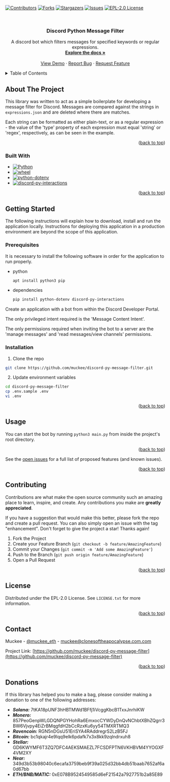 <a name="readme-top"></a>



<!-- PROJECT SHIELDS -->
[![Contributors][contributors-shield]][contributors-url]
[![Forks][forks-shield]][forks-url]
[![Stargazers][stars-shield]][stars-url]
[![Issues][issues-shield]][issues-url]
[![EPL-2.0 License][license-shield]][license-url]


<br />
<div align="center">

<h3 align="center">Discord Python Message Filter</h3>

  <p align="center">
    A discord bot which filters messages for specified keywords or regular expressions.
    <br />
    <a href="https://github.com/muckee/discord-py-message-filter"><strong>Explore the docs »</strong></a>
    <br />
    <br />
    <a href="https://github.com/muckee/discord-py-message-filter">View Demo</a>
    ·
    <a href="https://github.com/muckee/discord-py-message-filter/issues">Report Bug</a>
    ·
    <a href="https://github.com/muckee/discord-py-message-filter/issues">Request Feature</a>
  </p>
</div>



<!-- TABLE OF CONTENTS -->
<details>
  <summary>Table of Contents</summary>
  <ol>
    <li>
      <a href="#about-the-project">About The Project</a>
      <ul>
        <li><a href="#built-with">Built With</a></li>
      </ul>
    </li>
    <li>
      <a href="#getting-started">Getting Started</a>
      <ul>
        <li><a href="#prerequisites">Prerequisites</a></li>
        <li><a href="#installation">Installation</a></li>
      </ul>
    </li>
    <li><a href="#usage">Usage</a></li>
    <li><a href="#roadmap">Roadmap</a></li>
    <li><a href="#contributing">Contributing</a></li>
    <li><a href="#license">License</a></li>
    <li><a href="#contact">Contact</a></li>
    <li><a href="#acknowledgments">Acknowledgments</a></li>
  </ol>
</details>



<!-- ABOUT THE PROJECT -->
## About The Project

This library was written to act as a simple boilerplate for developing a message filter for Discord. Messages are compared against the strings in `expressions.json` and are deleted where there are matches.

Each string can be formatted as either plain-text, or as a regular expression - the value of the 'type' property of each expression must equal 'string' or 'regex', respectively, as can be seen in the example.

<p align="right">(<a href="#readme-top">back to top</a>)</p>



### Built With

* [![Python][Python]][Python-url]
* [![wheel][wheel]][wheel-url]
* [![python-dotenv][python-dotenv]][python-dotenv-url]
* [![discord-py-interactions][discord-py-interactions]][discord-py-interactions-url]

<p align="right">(<a href="#readme-top">back to top</a>)</p>



<!-- GETTING STARTED -->
## Getting Started

The following instructions will explain how to download, install and run the application locally. Instructions for deploying this application in a production environment are beyond the scope of this application.

### Prerequisites

It is necessary to install the following software in order for the application to run properly.

* python
  ```sh
  apt install python3 pip
  ```
* dependencies
  ```sh
  pip install python-dotenv discord-py-interactions
  ```

Create an application with a bot from within the Discord Developer Portal.

The only privileged intent required is the 'Message Content Intent'.

The only permissions required when inviting the bot to a server are the 'manage messages' and 'read messages/view channels' permissions.

### Installation

1. Clone the repo
  ```sh
  git clone https://github.com/muckee/discord-py-message-filter.git
  ```
2. Update environment variables
  ```sh
  cd discord-py-message-filter
  cp .env.sample .env
  vi .env
  ```
<p align="right">(<a href="#readme-top">back to top</a>)</p>



<!-- USAGE EXAMPLES -->
## Usage

You can start the bot by running `python3 main.py` from inside the project's root directory.

<p align="right">(<a href="#readme-top">back to top</a>)</p>



<!-- ROADMAP -->

See the [open issues](https://github.com/muckee/discord-py-message-filter/issues) for a full list of proposed features (and known issues).

<p align="right">(<a href="#readme-top">back to top</a>)</p>



<!-- CONTRIBUTING -->
## Contributing

Contributions are what make the open source community such an amazing place to learn, inspire, and create. Any contributions you make are **greatly appreciated**.

If you have a suggestion that would make this better, please fork the repo and create a pull request. You can also simply open an issue with the tag "enhancement".
Don't forget to give the project a star! Thanks again!

1. Fork the Project
2. Create your Feature Branch (`git checkout -b feature/AmazingFeature`)
3. Commit your Changes (`git commit -m 'Add some AmazingFeature'`)
4. Push to the Branch (`git push origin feature/AmazingFeature`)
5. Open a Pull Request

<p align="right">(<a href="#readme-top">back to top</a>)</p>



<!-- LICENSE -->
## License

Distributed under the EPL-2.0 License. See `LICENSE.txt` for more information.

<p align="right">(<a href="#readme-top">back to top</a>)</p>



<!-- CONTACT -->
## Contact

Muckee - [@muckee_eth](https://twitter.com/muckee_eth) - muckee@clonesoftheapocalypse.com.com

Project Link: [https://github.com/muckee/discord-py-message-filter](https://github.com/muckee/discord-py-message-filter)

<p align="right">(<a href="#readme-top">back to top</a>)</p>


## Donations

If this library has helped you to make a bag, please consider making a donation to one of the following addresses:

- ***Solana:*** 7tKA18pUNF3hHBTMWd1BFfj1iVcggKbcB1TxxJnrhiKW
- ***Monero:*** 857PeoGenpWLGDQNPGYHohRa6EmxocCYWDyDnQvNChbtXBhZQgrr3BW6Vjvpy4EiZrBMqgfdH2bCcRzxKu6yy54TMXRTMQ3
- ***Ravencoin:*** RGN5nDGsU51EriSYA4RAddregrS2LzB5FJ
- ***Bitcoin:*** bc1qkajr4e9lqq9elk6pdafk7x3x8kk9zqlndrxuh8
- ***Stellar:*** GD6KWYMF6T3ZQ7DFC4AEKSMAEZL7FCSDFPTN6VKHBVM4YYOGXF4VM2XY
- ***Near:*** 349d3b53b98040c6ecafa3759beb9f39a025d32bb4db51baab7652af6a0d67bb
- ***ETH/BNB/MATIC:*** 0xE078B9524549585d6eF21542a7927751b2a85E89


<!-- MARKDOWN LINKS & IMAGES -->
<!-- https://www.markdownguide.org/basic-syntax/#reference-style-links -->
[contributors-shield]: https://img.shields.io/github/contributors/muckee/discord-py-message-filter.svg?style=for-the-badge
[contributors-url]: https://github.com/muckee/discord-py-message-filter/graphs/contributors
[forks-shield]: https://img.shields.io/github/forks/muckee/discord-py-message-filter.svg?style=for-the-badge
[forks-url]: https://github.com/muckee/discord-py-message-filter/network/members
[stars-shield]: https://img.shields.io/github/stars/muckee/discord-py-message-filter.svg?style=for-the-badge
[stars-url]: https://github.com/muckee/discord-py-message-filter/stargazers
[issues-shield]: https://img.shields.io/github/issues/muckee/discord-py-message-filter.svg?style=for-the-badge
[issues-url]: https://github.com/muckee/discord-py-message-filter/issues
[license-shield]: https://img.shields.io/github/license/muckee/discord-py-message-filter.svg?style=for-the-badge
[license-url]: https://github.com/muckee/discord-py-message-filter/blob/master/LICENSE
[product-screenshot]: images/screenshot.png
[Python]: https://img.shields.io/github/pipenv/locked/python-version/muckee/discord-py-message-filter
[Python-url]: https://www.python.org/
[wheel]: https://img.shields.io/github/pipenv/locked/dependency-version/muckee/discord-py-message-filter/wheel
[wheel-url]: https://pythonwheels.com/
[python-dotenv]: https://img.shields.io/github/pipenv/locked/dependency-version/muckee/discord-py-message-filter/python-dotenv
[python-dotenv-url]: https://pypi.org/project/python-dotenv/
[discord-py-interactions]: https://img.shields.io/github/pipenv/locked/dependency-version/muckee/discord-py-message-filter/discord-py-interactions
[discord-py-interactions-url]: https://pypi.org/project/discord-py-interactions/
